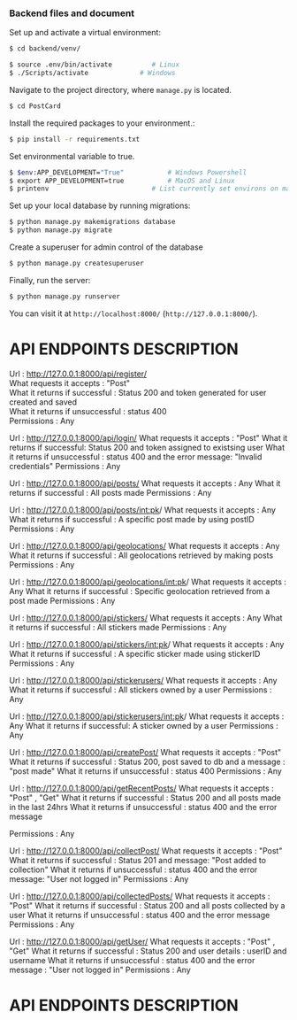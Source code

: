 ### Backend files and document


Set up and activate a virtual environment:

```bash
$ cd backend/venv/

$ source .env/bin/activate          # Linux
$ ./Scripts/activate             # Windows
```

Navigate to the project directory, where `manage.py` is located.

```bash
$ cd PostCard
```

Install the required packages to your environment.:

```bash
$ pip install -r requirements.txt
```

Set environmental variable to true.

```bash
$ $env:APP_DEVELOPMENT="True"           # Windows Powershell
$ export APP_DEVELOPMENT=true           # MacOS and Linux
$ printenv                          # List currently set environs on macos and linux
```

Set up your local database by running migrations:

```bash
$ python manage.py makemigrations database
$ python manage.py migrate
```

Create a superuser for admin control of the database

```bash
$ python manage.py createsuperuser
```

Finally, run the server:

```bash
$ python manage.py runserver
```

You can visit it at `http://localhost:8000/` (`http://127.0.0.1:8000/`).

# API ENDPOINTS DESCRIPTION #

Url : http://127.0.0.1:8000/api/register/ <br>
What requests it accepts : "Post" <br>
What it returns if successful : Status 200 and token generated for user created and saved <br>
What it returns if unsuccessful : status 400 <br>
Permissions : Any <br>

Url : http://127.0.0.1:8000/api/login/
What requests it accepts : "Post"
What it returns if successful: Status 200 and token assigned to existsing user
What it returns if unsuccessful : status 400 and the error message: "Invalid credentials"
Permissions : Any

Url : http://127.0.0.1:8000/api/posts/
What requests it accepts : Any
What it returns if successful : All posts made
Permissions : Any

Url : http://127.0.0.1:8000/api/posts/<int:pk>/
What requests it accepts : Any
What it returns if successful : A specific post made by using postID
Permissions : Any

Url : http://127.0.0.1:8000/api/geolocations/
What requests it accepts : Any
What it returns if successful : All geolocations retrieved by making posts
Permissions : Any

Url : http://127.0.0.1:8000/api/geolocations/<int:pk>/
What requests it accepts : Any
What it returns if successful : Specific geolocation retrieved from a post made
Permissions : Any

Url : http://127.0.0.1:8000/api/stickers/
What requests it accepts : Any
What it returns if successful : All stickers made 
Permissions : Any

Url : http://127.0.0.1:8000/api/stickers/<int:pk>/
What requests it accepts : Any
What it returns if successful : A specific sticker made using stickerID
Permissions : Any

Url : http://127.0.0.1:8000/api/stickerusers/
What requests it accepts : Any
What it returns if successful : All stickers owned by a user
Permissions : Any

Url : http://127.0.0.1:8000/api/stickerusers/<int:pk>/
What requests it accepts : Any
What it returns if successful: A sticker owned by a user
Permissions : Any

Url : http://127.0.0.1:8000/api/createPost/
What requests it accepts : "Post"
What it returns if successful : Status 200, post saved to db and a message : "post made"
What it returns if unsuccessful : status 400
Permissions : Any

Url : http://127.0.0.1:8000/api/getRecentPosts/
What requests it accepts : "Post" , "Get"
What it returns if successful : Status 200 and all posts made in the last 24hrs
What it returns if unsuccessful : status 400 and the error message

Permissions : Any

Url : http://127.0.0.1:8000/api/collectPost/
What requests it accepts : "Post"
What it returns if successful : Status 201 and message: "Post added to collection"
What it returns if unsuccessful : status 400 and the error message: "User not logged in"
Permissions : Any

Url : http://127.0.0.1:8000/api/collectedPosts/
What requests it accepts : "Post"
What it returns if successful : Status 200 and all posts collected by a user
What it returns if unsuccessful : status 400 and the error message
Permissions : Any

Url : http://127.0.0.1:8000/api/getUser/
What requests it accepts : "Post" , "Get"
What it returns if successful : Status 200 and user details : userID and username
What it returns if unsuccessful : status 400 and the error message : "User not logged in"
Permissions : Any

# API ENDPOINTS DESCRIPTION #

